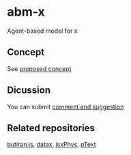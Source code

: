 # abm-x
Agent-based model for x

## Concept
See [proposed concept](concept)


## Dicussion
You can submit [comment and suggestion](https://github.com/dudung/abm-x/issues/1)

## Related repositories
[butiran.js](../../../butiran.js), [datax](../../../datax), [jsxPhys](../../../jsxphys), [pText](../../../ptext)
